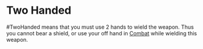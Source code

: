 ---
---

# Two Handed

\#TwoHanded means that you must use 2 hands to wield the weapon.
Thus you cannot bear a shield, or use your off hand in [Combat](../../../../../Game%20Procedures/Combat.md) while wielding this weapon.
